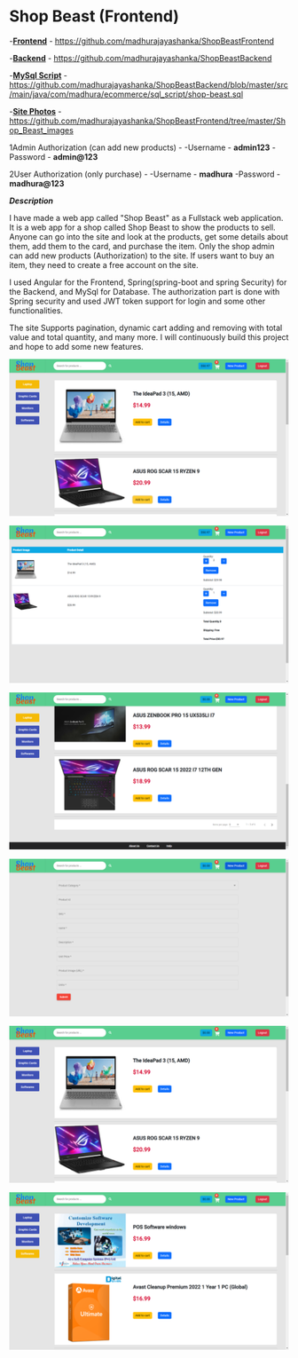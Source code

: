 # Shop Beast (Frontend)



-**[Frontend](https://github.com/madhurajayashanka/ShopBeastFrontend)** - https://github.com/madhurajayashanka/ShopBeastFrontend

-**[Backend](https://github.com/madhurajayashanka/ShopBeastBackend)** - https://github.com/madhurajayashanka/ShopBeastBackend

-**[MySql Script](https://github.com/madhurajayashanka/ShopBeastBackend/blob/master/src/main/java/com/madhura/ecommerce/sql_script/shop-beast.sql)** - https://github.com/madhurajayashanka/ShopBeastBackend/blob/master/src/main/java/com/madhura/ecommerce/sql_script/shop-beast.sql

-**[Site Photos](https://github.com/madhurajayashanka/ShopBeastFrontend/tree/master/Shop_Beast_images)** - https://github.com/madhurajayashanka/ShopBeastFrontend/tree/master/Shop_Beast_images

1Admin Authorization (can add new products) -
-Username - **admin123**
-Password  - **admin@123**

2User Authorization (only purchase) -
-Username - **madhura**
-Password  - **madhura@123**


***Description***

I have made a web app called "Shop Beast" as a Fullstack web application. 
It is a web app for a shop called Shop Beast to show the products to sell. Anyone can go into the site and look at the products, get some details about them, add them to the card, and purchase the item. 
Only the shop admin can add new products (Authorization) to the site. If users want to buy an item, they need to create a free account on the site.

I used Angular for the Frontend, Spring(spring-boot and spring Security) for the Backend, and MySql for Database. The authorization part is done with Spring security and used JWT token support for login and some other functionalities.

The site Supports pagination, dynamic cart adding and removing with total value and total quantity, and many more. I will continuously build this project and hope to add some new features.





![Shop Beast](https://github.com/madhurajayashanka/ShopBeastFrontend/blob/master/Shop_Beast_images/shop_beast%20(1).png?raw=true)

![Shop Beast](https://github.com/madhurajayashanka/ShopBeastFrontend/blob/master/Shop_Beast_images/shop_beast%20(2).png?raw=true)

![Shop Beast](https://github.com/madhurajayashanka/ShopBeastFrontend/blob/master/Shop_Beast_images/shop_beast%20(3).png?raw=true)

![Shop Beast](https://github.com/madhurajayashanka/ShopBeastFrontend/blob/master/Shop_Beast_images/shop_beast%20(4).png?raw=true)

![Shop Beast](https://github.com/madhurajayashanka/ShopBeastFrontend/blob/master/Shop_Beast_images/shop_beast%20(5).png?raw=true)

![Shop Beast](https://github.com/madhurajayashanka/ShopBeastFrontend/blob/master/Shop_Beast_images/shop_beast%20(6).png?raw=true)
